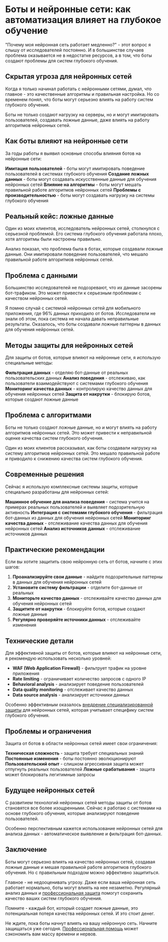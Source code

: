 # Боты и нейронные сети: как автоматизация влияет на глубокое обучение

"Почему моя нейронная сеть работает медленно?" - этот вопрос я слышу от исследователей постоянно. И в большинстве случаев проблема оказывается не в недостатке ресурсов, а в том, что боты создают проблемы для систем глубокого обучения.

## Скрытая угроза для нейронных сетей

Когда я только начинал работать с нейронными сетями, думал, что главное - это качественные алгоритмы и правильная настройка. Но со временем понял, что боты могут серьезно влиять на работу систем глубокого обучения.

Боты не только создают нагрузку на серверы, но и могут имитировать пользователей, создавать ложные данные, даже влиять на работу алгоритмов нейронных сетей.

## Как боты влияют на нейронные сети

За годы работы я выявил основные способы влияния ботов на нейронные сети:

**Имитация пользователей** - боты могут имитировать поведение пользователей в системах глубокого обучения
**Создание ложных данных** - боты могут создавать искусственные данные для обучения нейронных сетей
**Влияние на алгоритмы** - боты могут мешать правильной работе алгоритмов нейронных сетей
**Проблемы с производительностью** - боты могут создавать нагрузку на системы глубокого обучения

## Реальный кейс: ложные данные

Один из моих клиентов, исследователь нейронных сетей, столкнулся с серьезной проблемой. Его система глубокого обучения работала плохо, хотя алгоритмы были настроены правильно.

Анализ показал, что проблема была в ботах, которые создавали ложные данные. Они имитировали поведение пользователей, что мешало правильной работе алгоритмов нейронных сетей.

## Проблема с данными

Большинство исследователей не подозревают, что их данные засорены бот-трафиком. Это может привести к серьезным проблемам с качеством нейронных сетей.

Я помню случай с системой нейронных сетей для мобильного приложения, где 96% данных приходило от ботов. Исследователи не знали об этом, пока система не начала давать неправильные результаты. Оказалось, что боты создавали ложные паттерны в данных для обучения нейронных сетей.

## Методы защиты для нейронных сетей

Для защиты от ботов, которые влияют на нейронные сети, я использую специальные методы:

**Фильтрация данных** - отделяю бот-данные от реальных пользовательских данных
**Анализ поведения** - отслеживаю, как пользователи взаимодействуют с системами глубокого обучения
**Мониторинг качества данных** - контролирую качество данных для обучения нейронных сетей
**Защита от накрутки** - блокирую ботов, которые создают ложные данные

## Проблема с алгоритмами

Боты не только создают ложные данные, но и могут влиять на работу алгоритмов нейронных сетей. Это может привести к неправильной оценке качества систем глубокого обучения.

Один из моих клиентов рассказывал, как боты создавали нагрузку на систему алгоритмов нейронных сетей. Это мешало правильной работе и приводило к снижению качества систем глубокого обучения.

## Современные решения

Сейчас я использую комплексные системы защиты, которые специально разработаны для нейронных сетей:

**Машинное обучение для анализа поведения** - система учится на примерах реальных пользователей и выявляет подозрительную активность
**Интеграция с системами глубокого обучения** - фильтрация бот-данных из данных для обучения нейронных сетей
**Мониторинг качества данных** - отслеживание качества данных для обучения нейронных сетей
**Анализ источников данных** - отслеживание источников данных

## Практические рекомендации

Если вы хотите защитить свою нейронную сеть от ботов, начните с этих шагов:

1. **Проанализируйте свои данные** - найдите подозрительные паттерны в данных для обучения нейронных сетей
2. **Установите систему фильтрации** - отделите бот-данные от реальных
3. **Мониторьте качество данных** - отслеживайте качество данных для обучения нейронных сетей
4. **Защитите от накрутки** - блокируйте ботов, которые создают ложные данные
5. **Регулярно проверяйте источники данных** - отслеживайте изменения

## Технические детали

Для эффективной защиты от ботов, которые влияют на нейронные сети, я рекомендую использовать несколько уровней:

- **WAF (Web Application Firewall)** - фильтрует трафик на уровне приложения
- **Rate limiting** - ограничивает количество запросов с одного IP
- **Behavioral analysis** - анализирует поведение пользователей
- **Data quality monitoring** - отслеживает качество данных
- **Data source analysis** - анализирует источники данных

Особенно эффективным оказалось [внедрение специализированной защиты](https://progaem.com/ustanovka-antibота-usluga-po-zashhite-ot-botов-vashih-sajtов-na-различных-cms-системах.html) для нейронных сетей, которая учитывает специфику систем глубокого обучения.

## Проблемы и ограничения

Защита от ботов в области нейронных сетей имеет свои ограничения:

**Техническая сложность** - защита требует специальных знаний
**Постоянные изменения** - боты постоянно эволюционируют
**Пользовательский опыт** - слишком агрессивная защита может отпугнуть реальных пользователей
**Ложные срабатывания** - защита может блокировать легитимные запросы

## Будущее нейронных сетей

С развитием технологий нейронных сетей методы защиты от ботов становятся все более изощренными. Сейчас я работаю с системами на основе глубокого обучения, которые анализируют поведение пользователей.

Особенно перспективным кажется использование нейронных сетей для анализа данных - автоматическое выявление и фильтрация бот-данных.

## Заключение

Боты могут серьезно влиять на качество нейронных сетей, создавая ложные данные и мешая правильной работе алгоритмов глубокого обучения. Но с правильным подходом можно эффективно защититься.

Главное - не недооценивать угрозу. Даже если ваша нейронная сеть работает нормально, боты могут влиять на нее незаметно. Регулярный анализ данных и [профессиональная защита](https://progaem.com/ustanovka-antibота-usluga-po-zashhite-ot-botов-vashih-sajtов-na-различных-cms-системах.html) помогут сохранить качество ваших систем глубокого обучения.

Помните - каждый бот, который создает ложные данные, это потенциальная потеря качества нейронных сетей. И это стоит денег.

Не ждите, пока боты начнут влиять на вашу нейронную сеть. Начните защищаться уже сегодня. [Профессиональная помощь](https://progaem.com/ustanovka-antibота-usluga-po-zashhite-ot-botов-vashih-sajtов-na-различных-cms-системах.html) может сэкономить вам массу времени и нервов.
